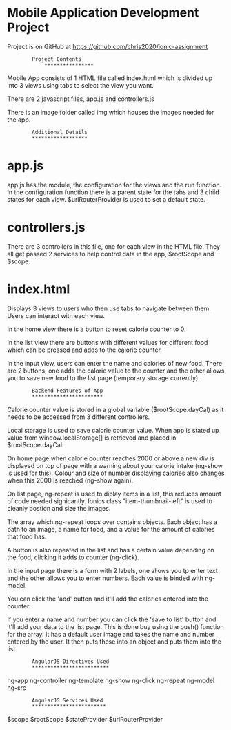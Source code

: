 # Mobile Application Development Project 

Project is on GitHub at https://github.com/chris2020/ionic-assignment


			Project Contents
        		****************

Mobile App consists of 1 HTML file called index.html which is divided up into 3 views using tabs to select 
the view you want.

There are 2 javascript files, app.js and controllers.js

There is an image folder called img which houses the images needed for the app.

			Additional Details
			******************
app.js
======

app.js has the module, the configuration for the views and the run function. In the configuration function there 
is a parent state for the tabs and 3 child states for each view. $urlRouterProvider is used to set a default state.

controllers.js
==============

There are 3 controllers in this file, one for each view in the HTML file. They all get passed 2 services to help
control data in the app, $rootScope and $scope.

index.html
==========

Displays 3 views to users who then use tabs to navigate between them. Users can interact with each view.

In the home view there is a button to reset calorie counter to 0.

In the list view there are buttons with different values for different food which can be pressed and adds to 
the calorie counter.

In the input view, users can enter the name and calories of new food. There are 2 buttons, one adds the calorie
value to the counter and the other allows you to save new food to the list page (temporary storage currently).


 			Backend Features of App
			***********************

Calorie counter value is stored in a global variable ($rootScope.dayCal) as it needs to be accessed from 3
different controllers.

Local storage is used to save calorie counter value. When app is stated up value from window.localStorage[] is 
retrieved and placed in $rootScope.dayCal.

On home page when calorie counter reaches 2000 or above a new div is displayed on top of page with a warning 
about your calorie intake (ng-show is used for this). Colour and size of number displaying calories also changes
when this 2000 is reached (ng-show again).

On list page, ng-repeat is used to diplay items in a list, this reduces amount of code needed signicantly. Ionics
class "item-thumbnail-left" is used to cleanly postion and size the images. 

The array which ng-repeat loops over contains objects. Each object has a path to an image, a name for food, and a 
value for the amount of calories that food has.

A button is also repeated in the list and has a certain value depending on the food, clicking it adds to counter
(ng-click).

In the input page there is a form with 2 labels, one allows you tp enter text and the other allows you to enter 
numbers. Each value is binded with ng-model.

You can click the 'add' button and it'll add the calories entered into the counter.

If you enter a name and number you can click the 'save to list' button and it'll add your data to the list page.
This is done buy using the push() function for the array. It has a default user image and takes the name and 
number entered by the user. It then puts these into an object and puts them into the list


			AngularJS Directives Used
			*************************

ng-app
ng-controller
ng-template
ng-show
ng-click
ng-repeat
ng-model
ng-src

			AngularJS Services Used
			************************

$scope
$rootScope
$stateProvider
$urlRouterProvider









 